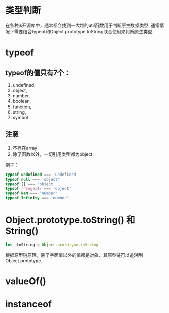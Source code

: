 # 类型判断
在各种js开源库中，通常都会找到一大堆的util函数用于判断原生数据类型. 通常情况下需要结合typeof和Object.prototype.toString联合使用来判断原生类型.


# typeof
## typeof的值只有7个：
1. undefined, 
2. object, 
3. number, 
4. boolean, 
5. function, 
6. string, 
7. symbol

## 注意 
1. 不存在array
2. 除了函数以外，一切引用类型都为object.

例子：
```js
typeof undefined === 'undefined'
typeof null === 'object'
typeof [] === 'object'
typeof /^regex$/ === 'object'
typeof NaN === 'number'
typeof Infinity === 'number'
```

# Object.prototype.toString() 和 String()
```js
let _toString = Object.prototype.toString

```
根据原型链原理，除了字面值以外的值都是对象，其原型链可以追溯到Object.prototype.







# valueOf()




# instanceof



